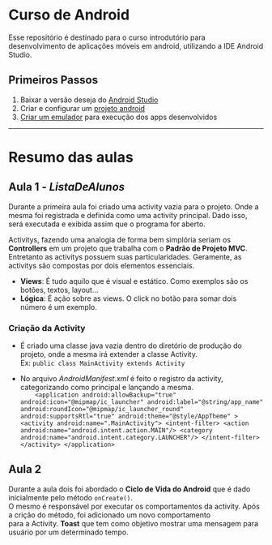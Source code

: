# Curso de Android
Esse repositório é destinado para o curso introdutório para desenvolvimento de aplicações móveis em android, utilizando a IDE Android Studio.

## Primeiros Passos
1. Baixar a versão deseja do [Android Studio](https://developer.android.com/studio/archive)
2. Criar e configurar um [projeto android](https://developer.android.com/training/basics/firstapp/creating-project)
3. [Criar um emulador](https://developer.android.com/training/basics/firstapp/running-app) para execução dos apps desenvolvidos

***

# Resumo das aulas
## Aula 1 - *ListaDeAlunos*
Durante a primeira aula foi criado uma activity vazia para o projeto. Onde a mesma foi registrada e definida como uma activity principal. 
Dado isso, será executada e exibida assim que o programa for aberto.

Activitys, fazendo uma analogia de forma bem simplória seriam os **Controllers** em um projeto que trabalha com o **Padrão de Projeto MVC**.
Entretanto as activitys possuem suas particularidades. Geramente, as activitys são compostas por dois elementos essenciais.

- **Views**: É tudo aquilo que é visual e estático. Como exemplos são os botões, textos, layout...
- **Lógica**: É ação sobre as views. O click no botão para somar dois número é um exemplo.

### Criação da Activity
 - É criado uma classe java vazia dentro do diretório de produção do projeto, onde a mesma irá extender a classe Activity.<br/>
Ex: `public class MainActivity extends Activity`
 
 - No arquivo *AndroidManifest.xml* é feito o registro da activity, categorizando como principal e lançando a mesma.<br/>
  `    <application
        android:allowBackup="true"
        android:icon="@mipmap/ic_launcher"
        android:label="@string/app_name"
        android:roundIcon="@mipmap/ic_launcher_round"
        android:supportsRtl="true"
        android:theme="@style/AppTheme" >
        <activity android:name=".MainActivity">
            <intent-filter>
                <action android:name="android.intent.action.MAIN"/>
                <category android:name="android.intent.category.LAUNCHER"/>
            </intent-filter>
        </activity>
      </application>`
      
## Aula 2
Durante a aula dois foi abordado o **Ciclo de Vida do Android** que é dado inicialmente pelo método `onCreate()`.</br> 
O mesmo é responsável por executar os comportamentos da activity. Após a crição do método, foi adicionado um novo comportamento</br>
para a Activity. **Toast** que tem como objetivo mostrar uma mensagem para usuário por um determinado tempo.
